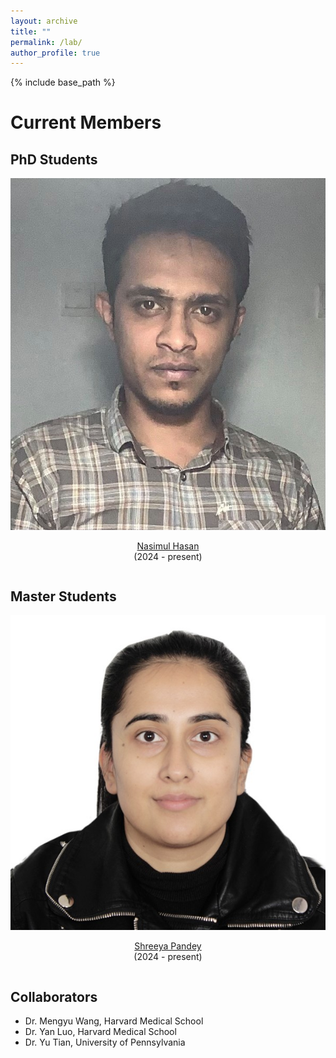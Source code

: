 ```yaml
---
layout: archive
title: ""
permalink: /lab/
author_profile: true
---
```


{% include base_path %}

Current Members
======

## PhD Students

<div class="row">
    <div class="column">
      <center>
      <div class="author__avatar">
            <img src="/images/img/students/nasimul.jpg" class="author__avatar" alt="Nasimul Hasan">
      </div>
      <div class="author__content">
            <p><a href = "https://nasimulhasan.github.io/nasimulhasan/" target="_blank">Nasimul Hasan</a><br/>(2024 - present)</p>
      </div>
      </center>
    </div>
</div>

## Master Students

<div class="row">
    <div class="column">
      <center>
      <div class="author__avatar">
            <img src="/images/img/students/shreeya.jpg" class="author__avatar" alt="Shreeya Pandey">
      </div>
      <div class="author__content">
            <p><a href = "https://www.linkedin.com/in/shreeya-pandey-881496124/" target="_blank">Shreeya Pandey</a><br/>(2024 - present)</p>
      </div>
      </center>
    </div>
</div>


## Collaborators
- <a href="https://ophai.hms.harvard.edu/team/dr-wang/" style="text-decoration: none;" target="_blank">Dr. Mengyu Wang</a>, Harvard Medical School
- <a href="https://luoyan407.github.io/" style="text-decoration: none;" target="_blank">Dr. Yan Luo</a>, Harvard Medical School
- <a href="https://yutianyt.com/" style="text-decoration: none;" target="_blank">Dr. Yu Tian</a>, University of Pennsylvania

